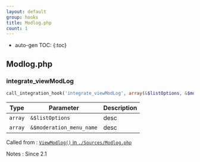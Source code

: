```yaml
---
layout: default
group: hooks
title: Modlog.php
count: 1
---
```

* auto-gen TOC:
{:toc}

## Modlog.php
### integrate_viewModLog

```php
call_integration_hook('integrate_viewModLog', array(&$listOptions, &$moderation_menu_name))
```

Type|Parameter|Description
---|---|---
`array`|`&$listOptions`|desc
`array`|`&$moderation_menu_name`|desc

Called from
: [`ViewModlog()` in `./Sources/Modlog.php`](../docs/modlog.html#viewmodlog)

Notes
: Since 2.1

